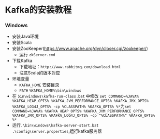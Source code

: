 # Kafka的安装教程

### Windows


- 安装Java环境
- 安装Scala
- 安装ZooKeeper(https://www.apache.org/dyn/closer.cgi/zookeeper/)
  - 运行 `zkServer.cmd`
- 下载Kafka
  - 下载地址：`http://www.rabbitmq.com/download.html`
  - 注意Scala的版本对应
- 环境变量
  - `KAFKA_HOME`  安装目录
  - `PATH`        `%KAFKA_HOME%\bin\windows`
- 在 `bin\windows\kafka-run-class.bat` 中修改 `set COMMAND=%JAVA% %KAFKA_HEAP_OPTS% %KAFKA_JVM_PERFORMANCE_OPTS% %KAFKA_JMX_OPTS% %KAFKA_LOG4J_OPTS% -cp %CLASSPATH% %KAFKA_OPTS% %*`为`set COMMAND=%JAVA% %KAFKA_HEAP_OPTS% %KAFKA_JVM_PERFORMANCE_OPTS% %KAFKA_JMX_OPTS% %KAFKA_LOG4J_OPTS% -cp "%CLASSPATH%" %KAFKA_OPTS% %*`
- 运行`.\bin\windows\kafka-server-start.bat    .\config\server.properties`,运行kafka服务器
